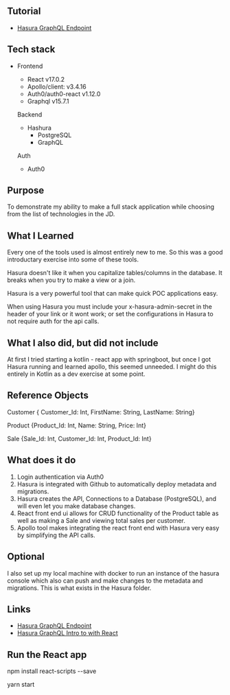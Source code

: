 Tutorial
--------
- [Hasura GraphQL Endpoint](https://cloud.hasura.io/public/graphiql?header=content-type:application/json&endpoint=https://vivunapp.hasura.app/v1/graphql)

Tech stack
----------
- Frontend
    - React v17.0.2
    - Apollo/client: v3.4.16
    - Auth0/auth0-react v1.12.0
    - Graphql v15.7.1

  Backend
    - Hashura 
        - PostgreSQL 
        - GraphQL

  Auth
    - Auth0

Purpose
--------
To demonstrate my ability to make a full stack application while choosing from the list of technologies in the JD.

What I Learned
--------------
Every one of the tools used is almost entirely new to me. So this was a good introductary exercise into some of these tools.

Hasura doesn't like it when you capitalize tables/columns in the database. It breaks when you try to make a view or a join.

Hasura is a very powerful tool that can make quick POC applications easy.

When using Hasura 
    you must include your x-hasura-admin-secret in the header of your link or it wont work;
        or set the configurations in Hasura to not require auth for the api calls.


What I also did, but did not include
-------------
At first I tried starting a kotlin - react app with springboot, but once I got Hasura running and learned apollo, this seemed unneeded. I might do this entirely in Kotlin as a dev exercise at some point.

Reference Objects
------------------
Customer { Customer_Id: Int, FirstName: String, LastName: String}

Product {Product_Id: Int, Name: String, Price: Int}

Sale {Sale_Id: Int, Customer_Id: Int, Product_Id: Int}


What does it do
-------------
1. Login authentication via Auth0
2. Hasura is integrated with Github to automatically deploy metadata and migrations.
3. Hasura creates the API, Connections to a Database (PostgreSQL), and will even let you make database changes.
4. React front end ui allows for CRUD functionality of the Product table as well as making a Sale and viewing total sales per customer.
5. Apollo tool makes integrating the react front end with Hasura very easy by simplifying the API calls.

Optional
--------
I also set up my local machine with docker to run an instance of the hasura console which also can push and make changes to the 
metadata and migrations. This is what exists in the Hasura folder.

Links
--------
- [Hasura GraphQL Endpoint](https://cloud.hasura.io/public/graphiql?header=content-type:application/json&endpoint=https://vivunapp.hasura.app/v1/graphql)
- [Hasura GraphQL Intro to with React](https://hasura.io/learn/graphql/react/introduction/)


Run the React app
-----------------
npm install react-scripts --save

yarn start
